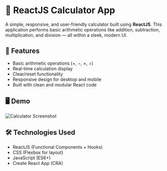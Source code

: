 # 🧮 ReactJS Calculator App

A simple, responsive, and user-friendly calculator built using **ReactJS**. This application performs basic arithmetic operations like addition, subtraction, multiplication, and division — all within a sleek, modern UI.

## 🚀 Features

- Basic arithmetic operations (+, −, ×, ÷)
- Real-time calculation display
- Clear/reset functionality
- Responsive design for desktop and mobile
- Built with clean and modular React code

## 🖥️ Demo

![Calculator Screenshot](https://drive.google.com/file/d/1FLZj76_Q2i3BOjhaj2Fl-5lBwd1Qrcws/view?usp=sharing) 

## 🛠️ Technologies Used

- ReactJS (Functional Components + Hooks)
- CSS (Flexbox for layout)
- JavaScript (ES6+)
- Create React App (CRA)

